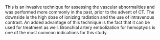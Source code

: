 This is an invasive technique for assessing the vascular abnormalities and was performed more commonly in the past, prior to the advent of CT. The downside is the high dose of ionizing radiation and the use of intravenous contrast. An added advantage of this technique is the fact that it can be used for treatment as well. Bronchial artery embolization for hemoptysis is one of the most common indications for this study.